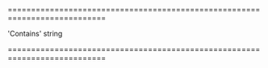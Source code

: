<!--**
/*-------------------------------------------
    Auto-generated file. Do not modify.
-------------------------------------------

**-->
===========================================================================
<!--default-->'Contains'<!--/default-->
<!--type-->string<!--/type-->
===========================================================================

<!--shortDescription-->

<!--/shortDescription-->

<!--fullDescription-->

<!--/fullDescription-->